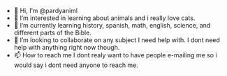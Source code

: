 - 👋 Hi, I’m @pardyaniml
- 👀 I’m interested in learning about animals and i really love cats. 
- 🌱 I’m currently learning history, spanish, math, english, science, and different parts of the Bible.
- 💞️ I’m looking to collaborate on any subject I need help with. I dont need help with anything right now though.
- 📫 How to reach me I dont realy want to have people e-mailing me so i would say i dont need anyone to reach me.

<!---
pardyaniml/pardyaniml is a ✨ special ✨ repository because its `README.md` (this file) appears on your GitHub profile.
You can click the Preview link to take a look at your changes.
--->
